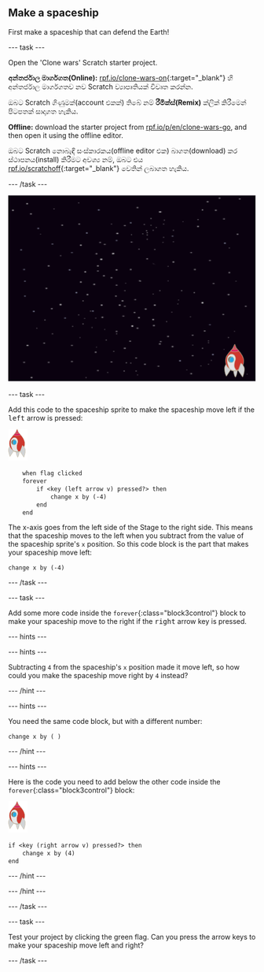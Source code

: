 ## Make a spaceship

First make a spaceship that can defend the Earth!

\--- task \---

Open the 'Clone wars' Scratch starter project.

**අන්තර්ජාල මාර්ගගත(Online):** [rpf.io/clone-wars-on](http://rpf.io/clone-wars-on){:target="_blank"} හි අන්තර්ජාල මාර්ගගතව නව Scratch ව්‍යාපෘතියක් විවෘත කරන්න.

ඔබට Scratch ගිණුමක්(account එකක්) තිබේ නම් **රීමික්ස්(Remix)** ක්ලික් කිරීමෙන් පිටපතක් සාදාගත හැකිය.

**Offline:** download the starter project from [rpf.io/p/en/clone-wars-go](http://rpf.io/p/en/clone-wars-go), and then open it using the offline editor.

ඔබට Scratch නොබැඳි සංස්කාරකය(offline editor එක) බාගත(download) කර ස්ථාපනය(install) කිරීමට අවශ්‍ය නම්, ඔබට එය [rpf.io/scratchoff](https://rpf.io/scratchoff){:target="_blank"} වෙතින් ලබාගත හැකිය.

\--- /task \---

![starter project](images/starter-project.png)

\--- task \---

Add this code to the spaceship sprite to make the spaceship move left if the <kbd>left</kbd> arrow is pressed:

![rocket sprite](images/rocket-sprite.png)

```blocks3
    when flag clicked
    forever
        if <key (left arrow v) pressed?> then
            change x by (-4)
        end
    end
```

The x-axis goes from the left side of the Stage to the right side. This means that the spaceship moves to the left when you subtract from the value of the spaceship sprite's `x` position. So this code block is the part that makes your spaceship move left:

```blocks3
change x by (-4)
```

\--- /task \---

\--- task \---

Add some more code inside the `forever`{:class="block3control"} block to make your spaceship move to the right if the <kbd>right</kbd> arrow key is pressed.

\--- hints \---

\--- hints \---

Subtracting `4` from the spaceship's `x` position made it move left, so how could you make the spaceship move right by `4` instead?

\--- /hint \---

\--- hints \---

You need the same code block, but with a different number:

```blocks3
change x by ( )
```

\--- /hint \---

\--- hints \---

Here is the code you need to add below the other code inside the `forever`{:class="block3control"} block:

![rocket sprite](images/rocket-sprite.png)

```blocks3
if <key (right arrow v) pressed?> then
    change x by (4)
end
```

\--- /hint \---

\--- /hint \---

\--- /task \---

\--- task \---

Test your project by clicking the green flag. Can you press the arrow keys to make your spaceship move left and right?

\--- /task \---